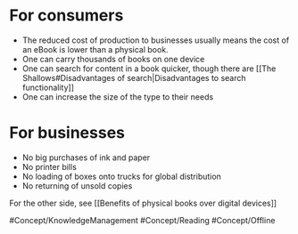# For consumers
- The reduced cost of production to businesses usually means the cost of an eBook is lower than a physical book.
- One can carry thousands of books on one device
- One can search for content in a book quicker, though there are [[The Shallows#Disadvantages of search|Disadvantages to search functionality]]
- One can increase the size of the type to their needs 

# For businesses
- No big purchases of ink and paper
- No printer bills
- No loading of boxes onto trucks for global distribution
- No returning of unsold copies


For the other side, see [[Benefits of physical books over digital devices]]


#Concept/KnowledgeManagement #Concept/Reading #Concept/Offline 